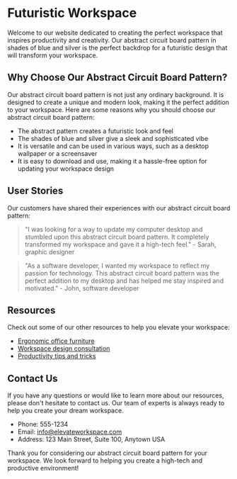<!--font:Barlow Condensed-->

# Futuristic Workspace

Welcome to our website dedicated to creating the perfect workspace that inspires productivity and creativity. Our abstract circuit board pattern in shades of blue and silver is the perfect backdrop for a futuristic design that will transform your workspace.

## Why Choose Our Abstract Circuit Board Pattern?

Our abstract circuit board pattern is not just any ordinary background. It is designed to create a unique and modern look, making it the perfect addition to your workspace. Here are some reasons why you should choose our abstract circuit board pattern:

-   The abstract pattern creates a futuristic look and feel
-   The shades of blue and silver give a sleek and sophisticated vibe
-   It is versatile and can be used in various ways, such as a desktop wallpaper or a screensaver
-   It is easy to download and use, making it a hassle-free option for updating your workspace design

## User Stories

Our customers have shared their experiences with our abstract circuit board pattern:

> "I was looking for a way to update my computer desktop and stumbled upon this abstract circuit board pattern. It completely transformed my workspace and gave it a high-tech feel." - Sarah, graphic designer

> "As a software developer, I wanted my workspace to reflect my passion for technology. This abstract circuit board pattern was the perfect addition to my desktop and has helped me stay inspired and motivated." - John, software developer

## Resources

Check out some of our other resources to help you elevate your workspace:

-   [Ergonomic office furniture](#)
-   [Workspace design consultation](#)
-   [Productivity tips and tricks](#)

## Contact Us

If you have any questions or would like to learn more about our resources, please don't hesitate to contact us. Our team of experts is always ready to help you create your dream workspace.

-   Phone: 555-1234
-   Email: info@elevateworkspace.com
-   Address: 123 Main Street, Suite 100, Anytown USA

Thank you for considering our abstract circuit board pattern for your workspace. We look forward to helping you create a high-tech and productive environment!

<!--

Write me content for website with wallpaper which alt text is:

"An abstract circuit board pattern in shades of blue and silver"

The name/title of the page should not be 1:1 copy of the alt text but rather a real content of the website which is using this wallpaper.

- Use markdown format
- Start with heading
- Heading should be short and concise
- The content should look like a real website
- The website should not be about the wallpaper, wallpaper is just a related background
- Heading should be contain work "wallpaper" or "background"
- Include real sections like references, contact, user stories, etc. use things relevant to the page purpose.
- Feel free to use structure like headings, bullets, numbering, blockquotes, paragraphs, horizontal lines, etc.
- You can use formatting like bold or _italic_
- You can include UTF-8 emojis
- Links should be only #hash anchors (and you can refer to the document itself)
- Do not include images


---


# Blue Circuit Board Wallpaper for a Futuristic Workspace

Welcome to our website dedicated to creating the perfect futuristic workspace. Our abstract circuit board wallpaper in shades of blue and silver will transform your workspace into a high-tech environment that inspires productivity and creativity.

## Why Choose Our Blue Circuit Board Wallpaper?

Our wallpaper is not just any ordinary wallpaper. It is designed to create a futuristic look and feel, making it the perfect backdrop for your workspace. Here are some reasons why you should choose our blue circuit board wallpaper:

- The abstract pattern creates a unique and modern look
- The shades of blue and silver give a sleek and sophisticated vibe
- The high-quality material ensures durability and longevity
- It is easy to install and remove, making it a hassle-free option for changing up your workspace design

## User Stories

Our customers have shared their experiences with our blue circuit board wallpaper:

> "I was looking for a way to update my home office and stumbled upon this wallpaper. It completely transformed my space and gave it a high-tech feel. I've received so many compliments from colleagues during video calls!" - Sarah, graphic designer

> "As an engineer, I wanted my workspace to reflect my passion for technology. This wallpaper was the perfect addition to my office and has helped me stay inspired and motivated." - John, mechanical engineer

## References

Check out some of our other products and services:

- [LED lighting solutions](#)
- [Ergonomic office furniture](#)
- [Workspace design consultation](#)

## Contact Us

If you have any questions or would like to learn more about our products and services, please don't hesitate to contact us. Our team of experts is always ready to help you create your dream workspace.

- Phone: 555-1234
- Email: info@futuristicworkspace.com
- Address: 123 Main Street, Suite 100, Anytown USA

Thank you for considering our blue circuit board wallpaper for your workspace. We look forward to helping you create a high-tech and productive environment!


---


Heading should not include word "wallpaper". The website should not be about the wallpaper itself, wallpaper is just a related background, rewrite whole content.


---


# Elevate Your Workspace with a Futuristic Design

Welcome to our website dedicated to creating the perfect workspace that inspires productivity and creativity. Our abstract circuit board pattern in shades of blue and silver is the perfect backdrop for a futuristic design that will transform your workspace.

## Why Choose Our Abstract Circuit Board Pattern?

Our abstract circuit board pattern is not just any ordinary background. It is designed to create a unique and modern look, making it the perfect addition to your workspace. Here are some reasons why you should choose our abstract circuit board pattern:

- The abstract pattern creates a futuristic look and feel
- The shades of blue and silver give a sleek and sophisticated vibe
- It is versatile and can be used in various ways, such as a desktop wallpaper or a screensaver
- It is easy to download and use, making it a hassle-free option for updating your workspace design

## User Stories

Our customers have shared their experiences with our abstract circuit board pattern:

> "I was looking for a way to update my computer desktop and stumbled upon this abstract circuit board pattern. It completely transformed my workspace and gave it a high-tech feel." - Sarah, graphic designer

> "As a software developer, I wanted my workspace to reflect my passion for technology. This abstract circuit board pattern was the perfect addition to my desktop and has helped me stay inspired and motivated." - John, software developer

## Resources

Check out some of our other resources to help you elevate your workspace:

- [Ergonomic office furniture](#)
- [Workspace design consultation](#)
- [Productivity tips and tricks](#)

## Contact Us

If you have any questions or would like to learn more about our resources, please don't hesitate to contact us. Our team of experts is always ready to help you create your dream workspace.

- Phone: 555-1234
- Email: info@elevateworkspace.com
- Address: 123 Main Street, Suite 100, Anytown USA

Thank you for considering our abstract circuit board pattern for your workspace. We look forward to helping you create a high-tech and productive environment!

-->
